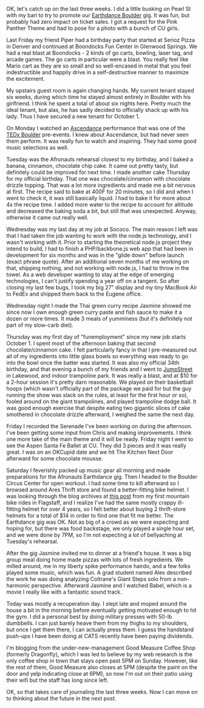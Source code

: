 OK, let's catch up on the last three weeks. I did a little busking on Pearl St with my bari to try to promote our [Earthdance Boulder](http://earthdanceboulder.org/) gig. It was fun, but probably had zero impact on ticket sales. I got a request for the Pink Panther Theme and had to pose for a photo with a bunch of CU girls.

Last Friday my friend Piper had a birthday party that started at Serioz Pizza in Denver and continued at Boondocks Fun Center in Glenwood Springs. We had a real blast at Boondocks - 2 kinds of go carts, bowling, laser tag, and arcade games. The go carts in particular were a blast. You really feel like Mario cart as they are so small and so well-encased in metal that you feel indestructible and happily drive in a self-destructive manner to maximize the excitement.

<flickrshow href="https://www.flickr.com/photos/88096431@N00/sets/72157631541633440/"></flickrshow>

My upstairs guest room is again changing hands. My current tenant stayed six weeks, during which time he stayed almost entirely in Boulder with his girlfriend. I think he spent a total of about six nights here. Pretty much the ideal tenant, but alas, he has sadly decided to officially shack up with his lady. Thus I have secured a new tenant for October 1.

On Monday I watched an [Ascendance](http://www.ascendanceproject.com/) performance that was one of the [TEDx Boulder](http://tedxboulder.com/) pre-events. I knew about Ascendance, but had never seen them perform. It was really fun to watch and inspiring. They had some good music selections as well.

<flickrshow href="https://www.flickr.com/photos/88096431@N00/sets/72157631607162686/"></flickrshow>

Tuesday was the Afronauts rehearsal closest to my birthday, and I baked a banana, cinnamon, chocolate chip cake. It came out pretty tasty, but definitely could be improved for next time. I made another cake Thursday for my official birthday. That one was chocolate/cinnamon with chocolate drizzle topping. That was a lot more ingredients and made me a bit nervous at first. The recipe said to bake at 400F for 20 minutes, so I did and when I went to check it, it was still basically liquid. I had to bake it for more about 4x the recipe time. I added more water to the recipe to account for altitude and decreased the baking soda a bit, but still that was unexpected. Anyway, otherwise it came out really well.

Wednesday was my last day at my job at Sococo. The main reason I left was that I had taken the job wanting to work with the node.js technology, and I wasn't working with it. Prior to starting the theoretical node.js project they intend to build, I had to finish a PHP/backbone.js web app that had been in development for six months and was in the "glide down" before launch (exact phrase quote). After an additional seven months of me working on that, shipping nothing, and not working with node.js, I had to throw in the towel. As a web developer wanting to stay at the edge of emerging technologies, I can't justify spending a year off on a tangent. So after closing my last few bugs, I took my big 27" display and my tiny MacBook Air to FedEx and shipped them back to the Eugene office.

Wednesday night I made the Thai green curry recipe Jasmine showed me since now I own enough green curry paste and fish sauce to make it a dozen or more times. It made 3 meals of yumminess (but it's definitely not part of my slow-carb diet).

Thursday was my first day of "funemployment" since my new job starts October 1. I spent most of the afternoon baking that second chocolate/cinnamon cake. I felt particularly fancy in that I pre-measured out all of my ingredients into little glass bowls so everything was ready to go into the bowl once the batter was started. It was also my official 34th birthday, and that evening a bunch of my friends and I went to [JumpStreet](http://gotjump.com/lakewood/) in Lakewood, and indoor trampoline park. It was really a blast, and at $10 for a 2-hour session it's pretty darn reasonable. We played on their basketball hoops (which wasn't officially part of the package we paid for but the guy running the show was slack on the rules, at least for the first hour or so), fooled around on the giant trampolines, and played trampoline dodge ball. It was good enough exercise that despite eating two gigantic slices of cake smothered in chocolate drizzle afterward, I weighed the same the next day.

<flickrshow href="https://www.flickr.com/photos/88096431@N00/sets/72157631590860916/"></flickrshow>

Friday I recorded the Serenade I've been working on during the afternoon. I've been getting some input from Chris and making improvements. I think one more take of the main theme and it will be ready. Friday night I went to see the Aspen Santa Fe Ballet at CU. They did 3 pieces and it was really great. I was on an OKCupid date and we hit The Kitchen Next Door afterward for some chocolate mousse.

Saturday I feverishly packed up music gear all morning and made preparations for the Afronauts Earthdance gig. Then I headed to the Boulder Circus Center for open workout. I had some time to kill afterward so I browsed around Ares Thrift store and found a better-fitting bike helmet. I was looking through the blog archives at [this post](/persblog/2008/08/mountain-bike-ride-2-crash-1) from my first mountain bike rides in Flagstaff, and I realize I've had the same mostly crappy ill-fitting helmet for over 4 years, so I felt better about buying 2 thrift-store helmets for a total of $14 in order to find one that fit me better. The Earthdance gig was OK. Not as big of a crowd as we were expecting and hoping for, but there was food backstage, we only played a single hour set, and we were done by 7PM, so I'm not expecting a lot of bellyaching at Tuesday's rehearsal.

After the gig Jasmine invited me to dinner at a friend's house. It was a big group meal doing home made pizzas with lots of fresh ingredients. We milled around, me in my liberty spike performance hairdo, and a few folks played some music, which was fun. A grad student named Alex described the work he was doing analyzing Coltrane's Giant Steps solo from a non-harmonic perspective. Afterward Jasmine and I watched Babel, which is a movie I really like with a fantastic sound track.

Today was mostly a recuperation day. I slept late and moped around the house a bit in the morning before eventually getting motivated enough to hit the gym. I did a personal best by doing military presses with 50-lb dumbbells. I can just barely heave them from my thighs to my shoulders, but once I get them there, I can actually press them. I guess the handstand push-ups I have been doing at CATS recently have been paying dividends.

I'm blogging from the under-new-management Good Measure Coffee Shop (formerly Dragonfly), which I was led to believe by my web research is the only coffee shop in town that stays open past 5PM on Sunday. However, like the rest of them, Good Measure also closes at 5PM (despite the paint on the door and yelp indicating close at 6PM), so now I'm out on their patio using their wifi but the staff has long since left.

OK, so that takes care of journaling the last three weeks. Now I can move on to thinking about the future in the next post.
